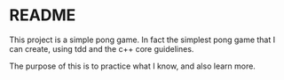  # README
 
This project is a simple pong game. In fact the simplest pong game that I can create, using 
tdd and the c++ core guidelines.

The purpose of this is to practice what I know, and also learn more.